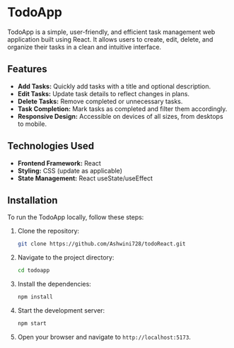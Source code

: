 
# TodoApp  

TodoApp is a simple, user-friendly, and efficient task management web application built using React. It allows users to create, edit, delete, and organize their tasks in a clean and intuitive interface.  

## Features  

- **Add Tasks:** Quickly add tasks with a title and optional description.  
- **Edit Tasks:** Update task details to reflect changes in plans.  
- **Delete Tasks:** Remove completed or unnecessary tasks.  
- **Task Completion:** Mark tasks as completed and filter them accordingly.  
- **Responsive Design:** Accessible on devices of all sizes, from desktops to mobile.  

## Technologies Used  

- **Frontend Framework:** React  
- **Styling:** CSS (update as applicable)  
- **State Management:** React useState/useEffect 

## Installation  

To run the TodoApp locally, follow these steps:  

1. Clone the repository:  
   ```bash  
   git clone https://github.com/Ashwini728/todoReact.git  
   ```  

2. Navigate to the project directory:  
   ```bash  
   cd todoapp  
   ```  

3. Install the dependencies:  
   ```bash  
   npm install  
   ```  

4. Start the development server:  
   ```bash  
   npm start  
   ```  

5. Open your browser and navigate to `http://localhost:5173`.  

